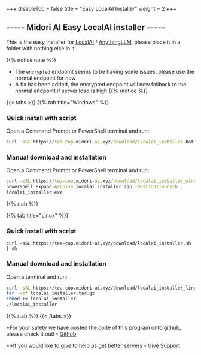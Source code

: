 
+++
disableToc = false
title = "Easy LocalAI Installer"
weight = 2
+++

## ----- Midori AI Easy LocalAI installer -----
This is the easy installer for [LocalAI](https://github.com/mudler/LocalAI) / [AnythingLLM](https://github.com/Mintplex-Labs/anything-llm), please place it in a folder with nothing else in it

{{% notice note %}}
- The ``encrypted`` endpoint seems to be having some issues, please use the normal endpoint for now
- A fix has been added, the encrypted endpoint will now fallback to the normal endpoint if server load is high
{{% /notice %}}

{{< tabs >}}
{{% tab title="Windows" %}}
### Quick install with script

Open a Command Prompt or PowerShell terminal and run:

```bat
curl -sSL https://tea-cup.midori-ai.xyz/download/localai_installer.bat -o localai_installer.bat; localai_installer.bat
```

### Manual download and installation

Open a Command Prompt or PowerShell terminal and run:

```bat
curl -sSL https://tea-cup.midori-ai.xyz/download/localai_installer_windows.zip -o localai_installer.zip
powershell Expand-Archive localai_installer.zip -DestinationPath .
localai_installer.exe
```
{{% /tab %}}

{{% tab title="Linux" %}}
### Quick install with script

```
curl -sSL https://tea-cup.midori-ai.xyz/download/localai_installer.sh | sh
```

### Manual download and installation

Open a terminal and run:

```sh
curl -sSL https://tea-cup.midori-ai.xyz/download/localai_installer_linux.tar.gz -o localai_installer.tar.gz
tar -xzf localai_installer.tar.gz
chmod +x localai_installer
./localai_installer
```

{{% /tab %}}
{{< /tabs >}}

*For your safety we have posted the code of this program onto github, please check it out! - [Github](https://github.com/lunamidori5/Midori-AI/tree/master/other_files)

**If you would like to give to help us get better servers - [Give Support](https://paypal.me/midoricookieclub?country.x=US&locale.x=en_US)